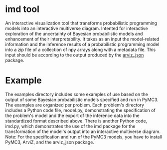# imd tool
An interactive visualization tool that transforms probabilistic programming models into an interactive multiverse diagram. Intented for interactive exploration of the uncertainty of Bayesian probabilistic models and enhancement of their interpretability. It takes as an input the model-related information and the inference results of a probabilistic programming model into a zip file of a collection of npy arrays along with a metadata file. This input should be according to the output produced by the [arviz_json](https://github.com/johnhw/arviz_json) package.

# Example
The examples directory includes some examples of use based on the output of some Bayesian probabilistic models specified and run in PyMC3.
The examples are organized per problem. Each problem's directory includes a Python code file, model.py, demonstrating the specification of the problem's model and the export of the inference data into the standardized format described above. There is another Python code, imd.py, which demonstrates the use of the imd package for the transformation of the model's output into an interactive multiverse diagram.
Note: For the specification and run of the PyMC3 models, you have to install PyMC3, ArviZ, and the arviz_json package.  
